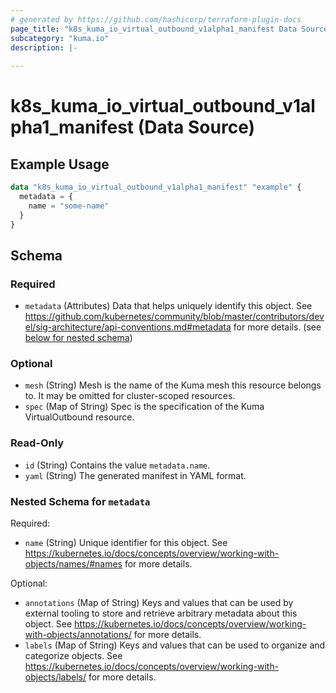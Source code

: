 ```yaml
---
# generated by https://github.com/hashicorp/terraform-plugin-docs
page_title: "k8s_kuma_io_virtual_outbound_v1alpha1_manifest Data Source - terraform-provider-k8s"
subcategory: "kuma.io"
description: |-
  
---
```


# k8s_kuma_io_virtual_outbound_v1alpha1_manifest (Data Source)



## Example Usage

```terraform
data "k8s_kuma_io_virtual_outbound_v1alpha1_manifest" "example" {
  metadata = {
    name = "some-name"
  }
}
```

<!-- schema generated by tfplugindocs -->
## Schema

### Required

- `metadata` (Attributes) Data that helps uniquely identify this object. See https://github.com/kubernetes/community/blob/master/contributors/devel/sig-architecture/api-conventions.md#metadata for more details. (see [below for nested schema](#nestedatt--metadata))

### Optional

- `mesh` (String) Mesh is the name of the Kuma mesh this resource belongs to. It may be omitted for cluster-scoped resources.
- `spec` (Map of String) Spec is the specification of the Kuma VirtualOutbound resource.

### Read-Only

- `id` (String) Contains the value `metadata.name`.
- `yaml` (String) The generated manifest in YAML format.

<a id="nestedatt--metadata"></a>
### Nested Schema for `metadata`

Required:

- `name` (String) Unique identifier for this object. See https://kubernetes.io/docs/concepts/overview/working-with-objects/names/#names for more details.

Optional:

- `annotations` (Map of String) Keys and values that can be used by external tooling to store and retrieve arbitrary metadata about this object. See https://kubernetes.io/docs/concepts/overview/working-with-objects/annotations/ for more details.
- `labels` (Map of String) Keys and values that can be used to organize and categorize objects. See https://kubernetes.io/docs/concepts/overview/working-with-objects/labels/ for more details.
